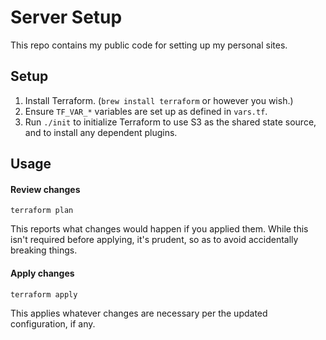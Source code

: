 Server Setup
============

This repo contains my public code for setting up my personal sites.

Setup
-----

1. Install Terraform. (`brew install terraform` or however you wish.)
2. Ensure `TF_VAR_*` variables are set up as defined in `vars.tf`.
3. Run `./init` to initialize Terraform to use S3 as the shared state source, and to install any dependent plugins.

Usage
-----

#### Review changes

```
terraform plan
```

This reports what changes would happen if you applied them. While this isn't required before applying, it's prudent, so as to avoid accidentally breaking things.

#### Apply changes

```
terraform apply
```

This applies whatever changes are necessary per the updated configuration, if any.
